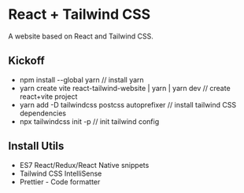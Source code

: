 # React + Tailwind CSS

A website based on React and Tailwind CSS.

## Kickoff

* npm install --global yarn // install yarn
* yarn create vite react-tailwind-website | yarn | yarn dev // create react+vite project
* yarn add -D tailwindcss postcss autoprefixer // install tailwind CSS dependencies
* npx tailwindcss init -p // init tailwind config

## Install Utils

* ES7 React/Redux/React Native snippets
* Tailwind CSS IntelliSense
* Prettier - Code formatter
